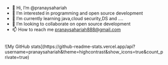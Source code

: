 - 👋 Hi, I’m @pranaysahariah
- 👀 I’m interested in programming and open source development
- 🌱 I’m currently learning java,cloud security,DS and ....
- 💞️ I’m looking to collaborate on open source development
- 📫 How to reach me pranaysahariah888@gmail.com<br>
<br>
![My GitHub stats](https://github-readme-stats.vercel.app/api?username=pranaysahariah&theme=highcontrast&show_icons=true&count_private=true)
